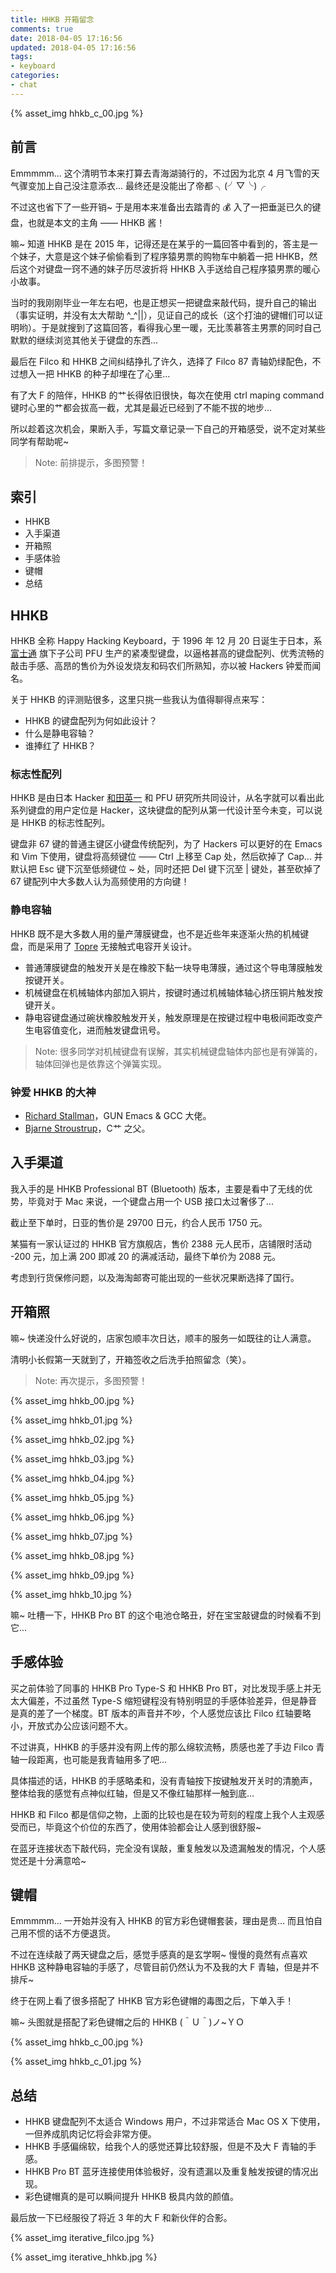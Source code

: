 ```yaml
---
title: HHKB 开箱留念
comments: true
date: 2018-04-05 17:16:56
updated: 2018-04-05 17:16:56
tags: 
- keyboard
categories: 
- chat
---
```


{% asset_img hhkb_c_00.jpg %}

## 前言

Emmmmm... 这个清明节本来打算去青海湖骑行的，不过因为北京 4 月飞雪的天气骤变加上自己没注意添衣... 最终还是没能出了帝都 ╮(╯▽╰)╭ 

不过这也省下了一些开销~ 于是用本来准备出去踏青的 💰 入了一把垂涎已久的键盘，也就是本文的主角 —— HHKB 酱！

嘛~ 知道 HHKB 是在 2015 年，记得还是在某乎的一篇回答中看到的，答主是一个妹子，大意是这个妹子偷偷看到了程序猿男票的购物车中躺着一把 HHKB，然后这个对键盘一窍不通的妹子历尽波折将 HHKB 入手送给自己程序猿男票的暖心小故事。

当时的我刚刚毕业一年左右吧，也是正想买一把键盘来敲代码，提升自己的输出（事实证明，并没有太大帮助 ^_^||），见证自己的成长（这个打油的键帽们可以证明哟）。于是就搜到了这篇回答，看得我心里一暖，无比羡慕答主男票的同时自己默默的继续浏览其他关于键盘的东西...

最后在 Filco 和 HHKB 之间纠结挣扎了许久，选择了 Filco 87 青轴奶绿配色，不过想入一把 HHKB 的种子却埋在了心里...

有了大 F 的陪伴，HHKB 的艹长得依旧很快，每次在使用 ctrl maping command 键时心里的艹都会拔高一截，尤其是最近已经到了不能不拔的地步...

所以趁着这次机会，果断入手，写篇文章记录一下自己的开箱感受，说不定对某些同学有帮助呢~

> Note: 前排提示，多图预警！

## 索引

- HHKB
- 入手渠道
- 开箱照
- 手感体验
- 键帽
- 总结

## HHKB

HHKB 全称 Happy Hacking Keyboard，于 1996 年 12 月 20 日诞生于日本，系 [富士通](http://www.fujitsu.com/jp/) 旗下子公司 PFU 生产的紧凑型键盘，以逼格甚高的键盘配列、优秀流畅的敲击手感、高昂的售价为外设发烧友和码农们所熟知，亦以被 Hackers 钟爱而闻名。

关于 HHKB 的评测贴很多，这里只挑一些我认为值得聊得点来写：

- HHKB 的键盘配列为何如此设计？
- 什么是静电容轴？
- 谁捧红了 HHKB？

### 标志性配列

HHKB 是由日本 Hacker [和田英一](https://www.pfu.fujitsu.com/hhkeyboard/dr_wada.html) 和 PFU 研究所共同设计，从名字就可以看出此系列键盘的用户定位是 Hacker，这块键盘的配列从第一代设计至今未变，可以说是 HHKB 的标志性配列。

键盘非 67 键的普通主键区小键盘传统配列，为了 Hackers 可以更好的在 Emacs 和 Vim 下使用，键盘将高频键位 —— Ctrl 上移至 Cap 处，然后砍掉了 Cap... 并默认把 Esc 键下沉至低频键位 ~ 处，同时还把 Del 键下沉至 | 键处，甚至砍掉了 67 键配列中大多数人认为高频使用的方向键！

### 静电容轴

HHKB 既不是大多数人用的量产薄膜键盘，也不是近些年来逐渐火热的机械键盘，而是采用了 [Topre](http://www.topre.co.jp/en/) 无接触式电容开关设计。

- 普通薄膜键盘的触发开关是在橡胶下黏一块导电薄膜，通过这个导电薄膜触发按键开关。
- 机械键盘在机械轴体内部加入铜片，按键时通过机械轴体轴心挤压铜片触发按键开关。
- 静电容键盘通过碗状橡胶触发开关，触发原理是在按键过程中电极间距改变产生电容值变化，进而触发键盘讯号。

> Note: 很多同学对机械键盘有误解，其实机械键盘轴体内部也是有弹簧的，轴体回弹也是依靠这个弹簧实现。

### 钟爱 HHKB 的大神

- [Richard Stallman](https://en.wikipedia.org/wiki/Richard_Stallman)，GUN Emacs & GCC 大佬。
- [Bjarne Stroustrup](https://en.wikipedia.org/wiki/Bjarne_Stroustrup)，C艹 之父。

## 入手渠道

我入手的是 HHKB Professional BT (Bluetooth) 版本，主要是看中了无线的优势，毕竟对于 Mac 来说，一个键盘占用一个 USB 接口太过奢侈了...

截止至下单时，日亚的售价是 29700 日元，约合人民币 1750 元。

某猫有一家认证过的 HHKB 官方旗舰店，售价 2388 元人民币，店铺限时活动 -200 元，加上满 200 即减 20 的满减活动，最终下单价为 2088 元。

考虑到行货保修问题，以及海淘邮寄可能出现的一些状况果断选择了国行。

## 开箱照

嘛~ 快递没什么好说的，店家包顺丰次日达，顺丰的服务一如既往的让人满意。

清明小长假第一天就到了，开箱签收之后洗手拍照留念（笑）。

> Note: 再次提示，多图预警！

{% asset_img hhkb_00.jpg %}

{% asset_img hhkb_01.jpg %}

{% asset_img hhkb_02.jpg %}

{% asset_img hhkb_03.jpg %}

{% asset_img hhkb_04.jpg %}

{% asset_img hhkb_05.jpg %}

{% asset_img hhkb_06.jpg %}

{% asset_img hhkb_07.jpg %}

{% asset_img hhkb_08.jpg %}

{% asset_img hhkb_09.jpg %}

{% asset_img hhkb_10.jpg %}

嘛~ 吐槽一下，HHKB Pro BT 的这个电池仓略丑，好在宝宝敲键盘的时候看不到它...

## 手感体验

买之前体验了同事的 HHKB Pro Type-S 和 HHKB Pro BT，对比发现手感上并无太大偏差，不过虽然 Type-S 缩短键程没有特别明显的手感体验差异，但是静音是真的差了一个梯度。BT 版本的声音并不吵，个人感觉应该比 Filco 红轴要略小，开放式办公应该问题不大。

不过讲真，HHKB 的手感并没有网上传的那么绵软流畅，质感也差了手边 Filco 青轴一段距离，也可能是我青轴用多了吧...

具体描述的话，HHKB 的手感略柔和，没有青轴按下按键触发开关时的清脆声，整体给我的感觉有点神似红轴，但是又不像红轴那样一触到底...

HHKB 和 Filco 都是信仰之物，上面的比较也是在较为苛刻的程度上我个人主观感受而已，毕竟这个价位的东西了，使用体验都会让人感到很舒服~

在蓝牙连接状态下敲代码，完全没有误敲，重复触发以及遗漏触发的情况，个人感觉还是十分满意哈~

## 键帽

Emmmmm... 一开始并没有入 HHKB 的官方彩色键帽套装，理由是贵... 而且怕自己用不惯的话不方便退货。

不过在连续敲了两天键盘之后，感觉手感真的是玄学啊~ 慢慢的竟然有点喜欢 HHKB 这种静电容轴的手感了，尽管目前仍然认为不及我的大 F 青轴，但是并不排斥~

终于在网上看了很多搭配了 HHKB 官方彩色键帽的毒图之后，下单入手！

嘛~ 头图就是搭配了彩色键帽之后的 HHKB (＾Ｕ＾)ノ~ＹＯ

{% asset_img hhkb_c_00.jpg %}

{% asset_img hhkb_c_01.jpg %}

## 总结

- HHKB 键盘配列不太适合 Windows 用户，不过非常适合 Mac OS X 下使用，一但养成肌肉记忆将会非常方便。
- HHKB 手感偏绵软，给我个人的感觉还算比较舒服，但是不及大 F 青轴的手感。
- HHKB Pro BT 蓝牙连接使用体验极好，没有遗漏以及重复触发按键的情况出现。
- 彩色键帽真的是可以瞬间提升 HHKB 极具内敛的颜值。

最后放一下已经服役了将近 3 年的大 F 和新伙伴的合影。

{% asset_img iterative_filco.jpg %}

{% asset_img iterative_hhkb.jpg %}
